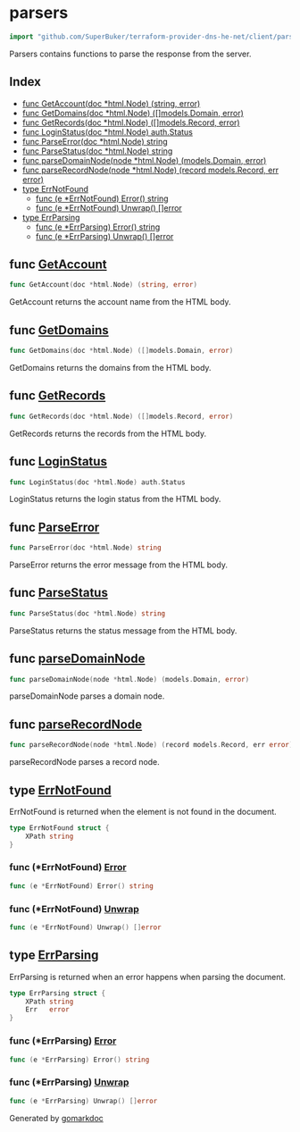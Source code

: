 <!-- Code generated by gomarkdoc. DO NOT EDIT -->

# parsers

```go
import "github.com/SuperBuker/terraform-provider-dns-he-net/client/parsers"
```

Parsers contains functions to parse the response from the server.

## Index

- [func GetAccount(doc *html.Node) (string, error)](<#func-getaccount>)
- [func GetDomains(doc *html.Node) ([]models.Domain, error)](<#func-getdomains>)
- [func GetRecords(doc *html.Node) ([]models.Record, error)](<#func-getrecords>)
- [func LoginStatus(doc *html.Node) auth.Status](<#func-loginstatus>)
- [func ParseError(doc *html.Node) string](<#func-parseerror>)
- [func ParseStatus(doc *html.Node) string](<#func-parsestatus>)
- [func parseDomainNode(node *html.Node) (models.Domain, error)](<#func-parsedomainnode>)
- [func parseRecordNode(node *html.Node) (record models.Record, err error)](<#func-parserecordnode>)
- [type ErrNotFound](<#type-errnotfound>)
  - [func (e *ErrNotFound) Error() string](<#func-errnotfound-error>)
  - [func (e *ErrNotFound) Unwrap() []error](<#func-errnotfound-unwrap>)
- [type ErrParsing](<#type-errparsing>)
  - [func (e *ErrParsing) Error() string](<#func-errparsing-error>)
  - [func (e *ErrParsing) Unwrap() []error](<#func-errparsing-unwrap>)


## func [GetAccount](<https://github.com/SuperBuker/terraform-provider-dns-he-net/tree/master/common/client/parsers/blob/master/client/parsers/account.go#L9>)

```go
func GetAccount(doc *html.Node) (string, error)
```

GetAccount returns the account name from the HTML body.

## func [GetDomains](<https://github.com/SuperBuker/terraform-provider-dns-he-net/tree/master/common/client/parsers/blob/master/client/parsers/domains.go#L30>)

```go
func GetDomains(doc *html.Node) ([]models.Domain, error)
```

GetDomains returns the domains from the HTML body.

## func [GetRecords](<https://github.com/SuperBuker/terraform-provider-dns-he-net/tree/master/common/client/parsers/blob/master/client/parsers/records.go#L179>)

```go
func GetRecords(doc *html.Node) ([]models.Record, error)
```

GetRecords returns the records from the HTML body.

## func [LoginStatus](<https://github.com/SuperBuker/terraform-provider-dns-he-net/tree/master/common/client/parsers/blob/master/client/parsers/auth.go#L11>)

```go
func LoginStatus(doc *html.Node) auth.Status
```

LoginStatus returns the login status from the HTML body.

## func [ParseError](<https://github.com/SuperBuker/terraform-provider-dns-he-net/tree/master/common/client/parsers/blob/master/client/parsers/error.go#L9>)

```go
func ParseError(doc *html.Node) string
```

ParseError returns the error message from the HTML body.

## func [ParseStatus](<https://github.com/SuperBuker/terraform-provider-dns-he-net/tree/master/common/client/parsers/blob/master/client/parsers/status.go#L11>)

```go
func ParseStatus(doc *html.Node) string
```

ParseStatus returns the status message from the HTML body.

## func [parseDomainNode](<https://github.com/SuperBuker/terraform-provider-dns-he-net/tree/master/common/client/parsers/blob/master/client/parsers/domains.go#L13>)

```go
func parseDomainNode(node *html.Node) (models.Domain, error)
```

parseDomainNode parses a domain node.

## func [parseRecordNode](<https://github.com/SuperBuker/terraform-provider-dns-he-net/tree/master/common/client/parsers/blob/master/client/parsers/records.go#L15>)

```go
func parseRecordNode(node *html.Node) (record models.Record, err error)
```

parseRecordNode parses a record node.

## type [ErrNotFound](<https://github.com/SuperBuker/terraform-provider-dns-he-net/tree/master/common/client/parsers/blob/master/client/parsers/errors.go#L9-L11>)

ErrNotFound is returned when the element is not found in the document.

```go
type ErrNotFound struct {
    XPath string
}
```

### func \(\*ErrNotFound\) [Error](<https://github.com/SuperBuker/terraform-provider-dns-he-net/tree/master/common/client/parsers/blob/master/client/parsers/errors.go#L13>)

```go
func (e *ErrNotFound) Error() string
```

### func \(\*ErrNotFound\) [Unwrap](<https://github.com/SuperBuker/terraform-provider-dns-he-net/tree/master/common/client/parsers/blob/master/client/parsers/errors.go#L17>)

```go
func (e *ErrNotFound) Unwrap() []error
```

## type [ErrParsing](<https://github.com/SuperBuker/terraform-provider-dns-he-net/tree/master/common/client/parsers/blob/master/client/parsers/errors.go#L24-L27>)

ErrParsing is returned when an error happens when parsing the document.

```go
type ErrParsing struct {
    XPath string
    Err   error
}
```

### func \(\*ErrParsing\) [Error](<https://github.com/SuperBuker/terraform-provider-dns-he-net/tree/master/common/client/parsers/blob/master/client/parsers/errors.go#L29>)

```go
func (e *ErrParsing) Error() string
```

### func \(\*ErrParsing\) [Unwrap](<https://github.com/SuperBuker/terraform-provider-dns-he-net/tree/master/common/client/parsers/blob/master/client/parsers/errors.go#L33>)

```go
func (e *ErrParsing) Unwrap() []error
```



Generated by [gomarkdoc](<https://github.com/princjef/gomarkdoc>)
